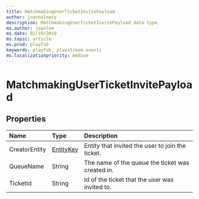 ```yaml
---
title: MatchmakingUserTicketInvitePayload
author: joannaleecy
description: MatchmakingUserTicketInvitePayload data type.
ms.author: joanlee
ms.date: 02/19/2019
ms.topic: article
ms.prod: playfab
keywords: playfab, playstream events
ms.localizationpriority: medium
---
```


# MatchmakingUserTicketInvitePayload

## Properties

|Name|Type|Description|
| :--------------------|:-------------------|:----------------------|
|CreatorEntity|[EntityKey](entitykey.md)|Entity that invited the user to join the ticket.|
|QueueName|String|The name of the queue the ticket was created in.|
|TicketId|String|Id of the ticket that the user was invited to.|


